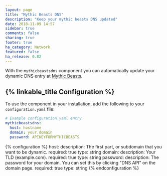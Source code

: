 ```yaml
---
layout: page
title: "Mythic Beasts DNS"
description: "Keep your mythic beasts DNS updated"
date: 2018-11-09 14:57
sidebar: true
comments: false
sharing: true
footer: true
ha_category: Network
featured: false
ha_release: 0.82
---
```


With the `mythicbeastsdns` component you can automatically update your dynamic DNS entry at [Mythic Beasts](https://www.mythic-beasts.com/).

## {% linkable_title Configuration %}

To use the component in your installation, add the following to your `configuration.yaml` file:

```yaml
# Example configuration.yaml entry
mythicbeastsdns:
  host: hostname
  domain: your.domain
  password: APIKEYFORMYTHICBEASTS
```

{% configuration %}
  host:
    description: The first part, or subdomain that you want to be dynamic.
    required: true
    type: string
  domain:
    description: Your TLD (example.com).
    required: true
    type: string
  password:
    description: The password for your domain. You can set this by clicking "DNS API" on the domain page.
    required: true
    type: string
{% endconfiguration %}
